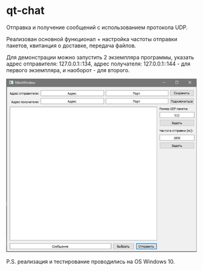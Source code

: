 # qt-chat

Отправка и получение сообщений с использованием протокола UDP.

Реализован основной функционал + настройка частоты отправки пакетов, квитанция о доставке, передача файлов.

Для демонстрации можно запустить 2 экземпляра программы, указать адрес отправителя: 127.0.0.1::134, адрес получателя: 127.0.0.1::144 - для первого экземпляра, и наоборот - для второго.

![](https://github.com/nika-gromova/qt-chat/blob/main/gui.PNG)

P.S. реализация и тестирование проводились на OS Windows 10.
